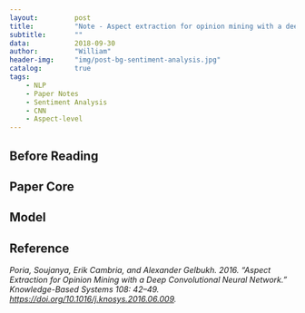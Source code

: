 ```yaml
---
layout:         post
title:          "Note - Aspect extraction for opinion mining with a deep convolutional neural network"
subtitle:       ""
data:           2018-09-30
author:         "William"
header-img:     "img/post-bg-sentiment-analysis.jpg"
catalog:        true
tags:
    - NLP
    - Paper Notes
    - Sentiment Analysis
    - CNN
    - Aspect-level
---
```



## Before Reading




## Paper Core



## Model



## Reference

*Poria, Soujanya, Erik Cambria, and Alexander Gelbukh. 2016. “Aspect Extraction for Opinion Mining with a Deep Convolutional Neural Network.” Knowledge-Based Systems 108: 42–49. https://doi.org/10.1016/j.knosys.2016.06.009.*